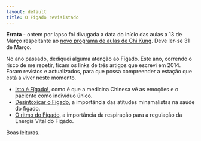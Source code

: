 ```yaml
---
layout: default 
title: O Fígado revisistado
---
```

**Errata** - ontem por lapso foi divugada a data do início das aulas a 13 de Março respeitante ao [novo programa de aulas de Chi Kung](http://lourencoazevedo.com/imunidade.html). Deve ler-se 31 de Março.

No ano passado, dediquei alguma atenção ao Fígado. Este ano, correndo o risco de me repetir, ficam os links de três artigos que escrevi em 2014. Foram revistos e actualizados, para que possa compreender a estação que está a viver neste momento. 

+ [Isto é Fígado!](http://lourencoazevedo.com/2014/05/15/figado.html), como é que a medicina Chinesa vê as emoções e o paciente como indivíduo único. 
+ [Desintoxicar o Fígado](http://lourencoazevedo.com/2014/05/22/figado2.html), a importância das atitudes minamalistas na saúde do fígado. 
+ [O ritmo do Fígado](http://lourencoazevedo.com/2014/06/11/figado3.html), a importância da respiração para a regulação da Energia Vital do Figado.

Boas leituras. 